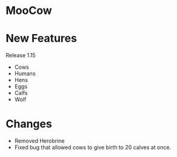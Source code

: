 # MooCow


# New Features
Release 1.15

+ Cows
+ Humans
+ Hens
+ Eggs
+ Calfs
+ Wolf

# Changes

- Removed Herobrine
- Fixed bug that allowed cows to give birth to 20 calves at once.
